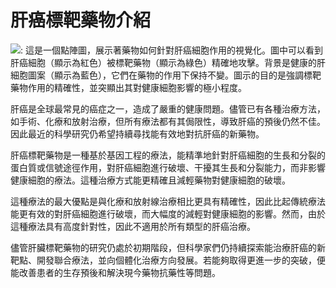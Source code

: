 # 肝癌標靶藥物介紹
![: 這是一個點陣圖，展示著藥物如何針對肝癌細胞作用的視覺化。圖中可以看到肝癌細胞（顯示為紅色）被標靶藥物（顯示為綠色）精確地攻擊。背景是健康的肝細胞圖案（顯示為藍色），它們在藥物的作用下保持不變。圖示的目的是強調標靶藥物作用的精確性，並突顯出其對健康細胞影響的極小程度。](https://i.imgur.com/o51T5B7.jpeg)

肝癌是全球最常見的癌症之一，造成了嚴重的健康問題。儘管已有各種治療方法，如手術、化療和放射治療，但所有療法都有其侷限性，導致肝癌的預後仍然不佳。因此最近的科學研究仍希望持續尋找能有效地對抗肝癌的新藥物。

肝癌標靶藥物是一種基於基因工程的療法，能精準地針對肝癌細胞的生長和分裂的蛋白質或信號途徑作用，對肝癌細胞進行破壞、干擾其生長和分裂能力，而非影響健康細胞的療法。這種治療方式能更精確且減輕藥物對健康細胞的破壞。

這種療法的最大優點是與化療和放射線治療相比更具有精確性，因此比起傳統療法能更有效的對肝癌細胞進行破壞，而大幅度的減輕對健康細胞的影響。然而，由於這種療法具有高度針對性，因此不適用於所有類型的肝癌治療。

儘管肝臟標靶藥物的研究仍處於初期階段，但科學家們仍持續探索能治療肝癌的新靶點、開發聯合療法，並向個體化治療方向發展。若能夠取得更進一步的突破，便能改善患者的生存預後和解決現今藥物抗藥性等問題。

